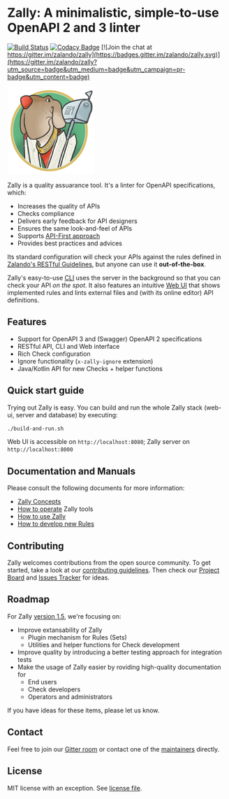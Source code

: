 # Zally: A minimalistic, simple-to-use OpenAPI 2 and 3 linter

[![Build Status](https://travis-ci.org/zalando/zally.svg?branch=master)](https://travis-ci.org/zalando/zally)
[![Codacy Badge](https://api.codacy.com/project/badge/Grade/05a7515011504c06b1cb35ede27ac7d4)](https://www.codacy.com/app/zally/zally?utm_source=github.com&amp;utm_medium=referral&amp;utm_content=zalando/zally&amp;utm_campaign=Badge_Grade)
[![Join the chat at https://gitter.im/zalando/zally](https://badges.gitter.im/zalando/zally.svg)](https://gitter.im/zalando/zally?utm_source=badge&utm_medium=badge&utm_campaign=pr-badge&utm_content=badge)

<img src="logo.png" width="200" height="200" />

Zally is a quality assuarance tool. It's a linter for OpenAPI specifications, which:

- Increases the quality of APIs
- Checks compliance
- Delivers early feedback for API designers
- Ensures the same look-and-feel of APIs
- Supports [API-First approach](https://opensource.zalando.com/restful-api-guidelines/#100)
- Provides best practices and advices

Its standard configuration will check your APIs against the rules defined in
[Zalando's RESTful Guidelines](http://zalando.github.io/restful-api-guidelines/),
but anyone can use it **out-of-the-box**.

Zally's easy-to-use [CLI](cli/README.md) uses the server in the background so that
you can check your API *on the spot*. It also features an intuitive
[Web UI](web-ui/README.md) that shows implemented rules and lints external files
and (with its online editor) API definitions.

## Features

- Support for OpenAPI 3 and (Swagger) OpenAPI 2 specifications
- RESTful API, CLI and Web interface
- Rich Check configuration
- Ignore functionality (`x-zally-ignore` extension)
- Java/Kotlin API for new Checks + helper functions

## Quick start guide

Trying out Zally is easy. You can build and run the whole Zally stack (web-ui, server
and database) by executing:

```bash
./build-and-run.sh
```

Web UI is accessible on `http://localhost:8080`; Zally server on `http://localhost:8000`

## Documentation and Manuals

Please consult the following documents for more information:

- [Zally Concepts](documentation/concepts.md)
- [How to operate](documentation/operation.md) Zally tools
- [How to use Zally](documentation/usage.md)
- [How to develop new Rules](documentation/rule-development.md)

## Contributing

Zally welcomes contributions from the open source community. To get started, take a
look at our [contributing guidelines](CONTRIBUTING). Then check our
[Project Board](https://github.com/zalando/zally/projects/1) and
[Issues Tracker](https://github.com/zalando/zally/issues) for ideas.

## Roadmap

For Zally [version 1.5](https://github.com/zalando/zally/milestone/3), we're focusing on:

- Improve extansability of Zally
  - Plugin mechanism for Rules (Sets)
  - Utilities and helper functions for Check development
- Improve quality by introducing a better testing approach for integration tests
- Make the usage of Zally easier by roviding high-quality documentation for
  - End users
  - Check developers
  - Operators and administrators

If you have ideas for these items, please let us know.

## Contact

Feel free to join our [Gitter room](https://gitter.im/zalando/zally) or contact one
of the [maintainers](MAINTAINERS) directly.

## License

MIT license with an exception. See [license file](LICENSE).
